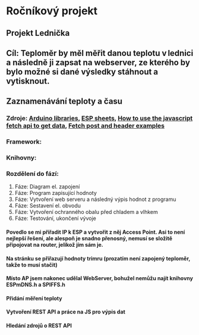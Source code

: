 # Ročníkový projekt
## Projekt Lednička
## Cíl: Teploměr by měl měřit danou teplotu v lednici a následně ji zapsat na webserver, ze kterého by bylo možné si dané výsledky stáhnout a vytisknout. 
##      Zaznamenávání teploty a času
### Zdroje: [Arduino libraries](http://arduino.esp8266.com/Arduino/versions/2.1.0-rc1/doc/libraries.html), [ESP sheets](https://jpralves.net/post/2016/11/15/esp8266.html#esp-201), [How to use the javascript fetch api to get data](https://www.geeksforgeeks.org/how-to-use-the-javascript-fetch-api-to-get-data/), [Fetch post and header examples](https://www.freecodecamp.org/news/javascript-fetch-api-tutorial-with-js-fetch-post-and-header-examples/)
### Framework:
### Knihovny: 


### Rozdělení do fází:
   1. Fáze: Diagram el. zapojení
   2. Fáze: Program zapisující hodnoty
   3. Fáze: Vytvoření web serveru a následný výpis hodnot z programu
   4. Fáze: Sestavení el. obvodu
   5. Fáze: Vytvoření ochranného obalu před chladem a vlhkem
   6. Fáze: Testování, ukončení vývoje

#### Povedlo se mi přiřadit IP k ESP a vytvořit z něj Access Point. Asi to není nejlepší řešení, ale alespoň je snadno přenosný, nemusí se složitě připojovat na router, jelikož jím sám je.
#### Na stránku se přiřazují hodnoty trimru (prozatím není zapojený teploměr, takže to musí stačit)
#### Místo AP jsem nakonec udělal WebServer, bohužel nemůžu najít knihovny ESPmDNS.h a SPIFFS.h
#### Přidání měření teploty
#### Vytvoření REST API a práce na JS pro výpis dat
#### Hledání zdrojů o REST API
